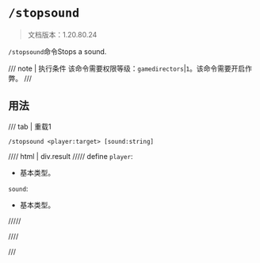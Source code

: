 # `/stopsound`

> 文档版本：1.20.80.24

`/stopsound`命令Stops a sound.

/// note | 执行条件
该命令需要权限等级：`gamedirectors`|`1`。该命令需要开启作弊。
///

## 用法

/// tab | 重载1
```mcfunction
/stopsound <player:target> [sound:string]
```

//// html | div.result
///// define
`player`: <!-- md:samp target -->

- 基本类型。

`sound`: <!-- md:samp string -->

- 基本类型。


/////

////

///
